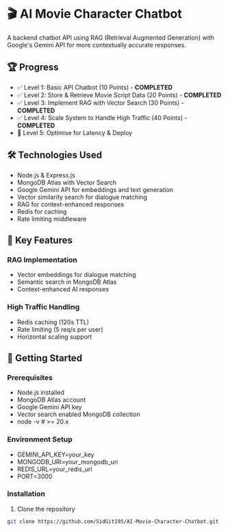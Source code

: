 # 🎬 AI Movie Character Chatbot

A backend chatbot API using RAG (Retrieval Augmented Generation) with Google's Gemini API for more contextually accurate responses.

## 🏆 Progress
- ✅ Level 1: Basic API Chatbot (10 Points) - **COMPLETED**
- ✅ Level 2: Store & Retrieve Movie Script Data (20 Points) - **COMPLETED**
- ✅ Level 3: Implement RAG with Vector Search (30 Points) - **COMPLETED**
- ✅ Level 4: Scale System to Handle High Traffic (40 Points) - **COMPLETED**
- 📝 Level 5: Optimise for Latency & Deploy

## 🛠️ Technologies Used
- Node.js & Express.js
- MongoDB Atlas with Vector Search
- Google Gemini API for embeddings and text generation
- Vector similarity search for dialogue matching
- RAG for context-enhanced responses
- Redis for caching
- Rate limiting middleware

## 🎯 Key Features

### RAG Implementation
- Vector embeddings for dialogue matching
- Semantic search in MongoDB Atlas
- Context-enhanced AI responses

### High Traffic Handling
- Redis caching (120s TTL)
- Rate limiting (5 req/s per user)
- Horizontal scaling support

## 🚀 Getting Started

### Prerequisites
- Node.js installed
- MongoDB Atlas account
- Google Gemini API key
- Vector search enabled MongoDB collection
- node -v  # >= 20.x

### Environment Setup
- GEMINI_API_KEY=your_key
- MONGODB_URI=your_mongodb_uri
- REDIS_URL=your_redis_url
- PORT=3000

### Installation
1. Clone the repository
```bash
git clone https://github.com/SidGit195/AI-Movie-Character-Chatbot.git
```